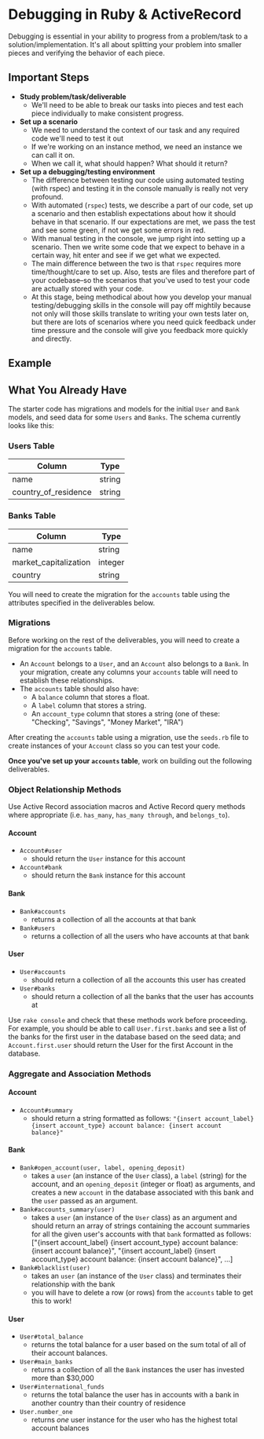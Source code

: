 # Debugging in Ruby & ActiveRecord

Debugging is essential in your ability to progress from a problem/task to a solution/implementation. It's all about splitting your problem into smaller pieces and verifying the behavior of each piece.

## Important Steps

- **Study problem/task/deliverable**
  - We'll need to be able to break our tasks into pieces and test each piece individually to make consistent progress. 
- **Set up a scenario**
  - We need to understand the context of our task and any required code we'll need to test it out
  - If we're working on an instance method, we need an instance we can call it on.
  - When we call it, what should happen? What should it return?
- **Set up a debugging/testing environment**
  - The difference between testing our code using automated testing (with rspec) and testing it in the console manually is really not very profound.
  - With automated (`rspec`) tests, we describe a part of our code, set up a scenario and then establish expectations about how it should behave in that scenario. If our expectations are met, we pass the test and see some green, if not we get some errors in red.
  - With manual testing in the console, we jump right into setting up a scenario. Then we write some code that we expect to behave in a certain way, hit enter and see if we get what we expected.
  - The main difference between the two is that `rspec` requires more time/thought/care to set up. Also, tests are files and therefore part of your codebase–so the scenarios that you've used to test your code are actually stored with your code.
  - At this stage, being methodical about how you develop your manual testing/debugging skills in the console will pay off mightily because not only will those skills translate to writing your own tests later on, but there are lots of scenarios where you need quick feedback under time pressure and the console will give you feedback more quickly and directly.

## Example

## What You Already Have

The starter code has migrations and models for the initial `User` and `Bank`
models, and seed data for some `Users` and `Banks`. The schema currently looks
like this:

### Users Table

| Column | Type   |
| ------ | ------ |
| name | string |
| country_of_residence | string |



### Banks Table

| Column              | Type    |
| ------------------- | ------- |
| name | string |
| market_capitalization | integer | 
| country | string |

You will need to create the migration for the `accounts` table using the attributes
specified in the deliverables below.

### Migrations

Before working on the rest of the deliverables, you will need to create a
migration for the `accounts` table.

- An `Account` belongs to a `User`, and an `Account` also belongs to a `Bank`. In
  your migration, create any columns your `accounts` table will need to establish
  these relationships.
- The `accounts` table should also have:
  - A `balance` column that stores a float.
  - A `label` column that stores a string.
  - An `account_type` column that stores a string (one of these: "Checking", "Savings", "Money Market", "IRA")

After creating the `accounts` table using a migration, use the `seeds.rb` file to
create instances of your `Account` class so you can test your code.

**Once you've set up your `accounts` table**, work on building out the following
deliverables.

### Object Relationship Methods

Use Active Record association macros and Active Record query methods where
appropriate (i.e. `has_many`, `has_many through`, and `belongs_to`).

#### Account

- `Account#user`
  - should return the `User` instance for this account
- `Account#bank`
  - should return the `Bank` instance for this account

#### Bank

- `Bank#accounts`
  - returns a collection of all the accounts at that bank
- `Bank#users`
  - returns a collection of all the users who have accounts at that bank

#### User

- `User#accounts`
  - should return a collection of all the accounts this user has created
- `User#banks`
  - should return a collection of all the banks that the user has accounts at

Use `rake console` and check that these methods work before proceeding. For
example, you should be able to call `User.first.banks` and see a list of the
banks for the first user in the database based on the seed data; and
`Account.first.user` should return the User for the first Account in the database.

### Aggregate and Association Methods

#### Account

- `Account#summary`
  - should return a string formatted as follows:
    `"{insert account_label} {insert account_type} account balance: {insert account balance}"`

#### Bank

- `Bank#open_account(user, label, opening_deposit)`
  - takes a `user` (an instance of the `User` class), a `label` (string) for the account, and an `opening_deposit` (integer or float)
    as arguments, and creates a new `account` in
    the database associated with this bank and the `user` passed as an argument.
- `Bank#accounts_summary(user)`
  - takes a `user` (an instance of the `User` class) as an argument and should return an array of strings containing the account summaries for all the given user's accounts with that `bank`
    formatted as follows:
    ["{insert account_label} {insert account_type} account balance: {insert account balance}", "{insert account_label} {insert account_type} account balance: {insert account balance}", ...]
- `Bank#blacklist(user)`
  - takes an `user` (an instance of the `User` class) and terminates their relationship with the bank
  - you will have to delete a row (or rows) from the `accounts` table to get this to work!

#### User

- `User#total_balance`
  - returns the total balance for a user based on the sum total of all of their account balances.
- `User#main_banks`
  - returns a collection of all the `Bank` instances the user has invested more than $30,000
- `User#international_funds`
  - returns the total balance the user has in accounts with a bank in another country than their country of residence
- `User.number_one`
  - returns _one_ user instance for the user who has the highest total account balances
